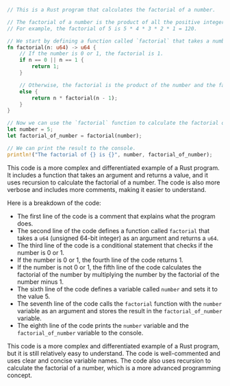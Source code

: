 ```rust
// This is a Rust program that calculates the factorial of a number.

// The factorial of a number is the product of all the positive integers less than or equal to that number.
// For example, the factorial of 5 is 5 * 4 * 3 * 2 * 1 = 120.

// We start by defining a function called `factorial` that takes a number as an argument and returns its factorial.
fn factorial(n: u64) -> u64 {
    // If the number is 0 or 1, the factorial is 1.
    if n == 0 || n == 1 {
        return 1;
    }

    // Otherwise, the factorial is the product of the number and the factorial of the number minus 1.
    else {
        return n * factorial(n - 1);
    }
}

// Now we can use the `factorial` function to calculate the factorial of a number.
let number = 5;
let factorial_of_number = factorial(number);

// We can print the result to the console.
println!("The factorial of {} is {}", number, factorial_of_number);
```

This code is a more complex and differentiated example of a Rust program. It includes a function that takes an argument and returns a value, and it uses recursion to calculate the factorial of a number. The code is also more verbose and includes more comments, making it easier to understand.

Here is a breakdown of the code:

* The first line of the code is a comment that explains what the program does.
* The second line of the code defines a function called `factorial` that takes a `u64` (unsigned 64-bit integer) as an argument and returns a `u64`.
* The third line of the code is a conditional statement that checks if the number is 0 or 1.
* If the number is 0 or 1, the fourth line of the code returns 1.
* If the number is not 0 or 1, the fifth line of the code calculates the factorial of the number by multiplying the number by the factorial of the number minus 1.
* The sixth line of the code defines a variable called `number` and sets it to the value 5.
* The seventh line of the code calls the `factorial` function with the `number` variable as an argument and stores the result in the `factorial_of_number` variable.
* The eighth line of the code prints the `number` variable and the `factorial_of_number` variable to the console.

This code is a more complex and differentiated example of a Rust program, but it is still relatively easy to understand. The code is well-commented and uses clear and concise variable names. The code also uses recursion to calculate the factorial of a number, which is a more advanced programming concept.